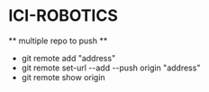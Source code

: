 lCI-ROBOTICS
============================
** multiple repo to push **
- git remote add "address"
- git remote set-url --add --push origin "address"
- git remote show origin
